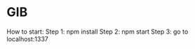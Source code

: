 # GIB
How to start:
  Step 1:
    npm install
  Step 2:
    npm start
  Step 3:
    go to localhost:1337
